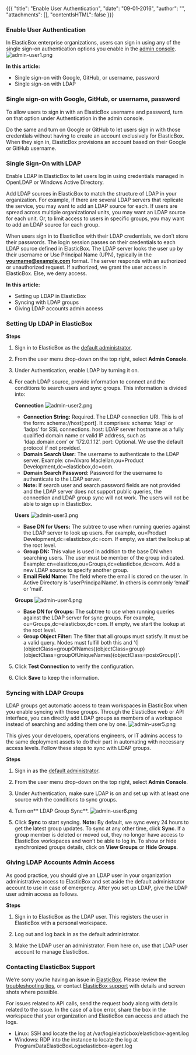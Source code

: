 {{{
"title": "Enable User Authentication",
"date": "09-01-2016",
"author": "",
"attachments": [],
"contentIsHTML": false
}}}

### Enable User Authentication
In ElasticBox enterprise organizations, users can sign in using any of the single sign-on authentication options you enable in the [admin console](./admin-overview.md).
![admin-user1.png](../images/ElasticBox/admin-user1.png)

**In this article:**
* Single sign-on with Google, GitHub, or username, password
* Single sign-on with LDAP

### Single sign-on with Google, GitHub, or username, password
To allow users to sign in with an ElasticBox username and password, turn on that option under Authentication in the admin console.

Do the same and turn on Google or GitHub to let users sign in with those credentials without having to create an account exclusively for ElasticBox. When they sign in, ElasticBox provisions an account based on their Google or GitHub username.

### Single Sign-On with LDAP
Enable LDAP in ElasticBox to let users log in using credentials managed in OpenLDAP or Windows Active Directory.

Add LDAP sources in ElasticBox to match the structure of LDAP in your organization. For example, if there are several LDAP servers that replicate the service, you may want to add an LDAP source for each. If users are spread across multiple organizational units, you may want an LDAP source for each unit. Or, to limit access to users in specific groups, you may want to add an LDAP source for each group.

When users sign in to ElasticBox with their LDAP credentials, we don’t store their passwords. The login session passes on their credentials to each LDAP source defined in ElasticBox. The LDAP server looks the user up by their username or Use Principal Name (UPN), typically in the **yourname@example.com** format. The server responds with an authorized or unauthorized request. If authorized, we grant the user access in ElasticBox. Else, we deny access.

**In this article:**
* Setting up LDAP in ElasticBox
* Syncing with LDAP groups
* Giving LDAP accounts admin access

### Setting Up LDAP in ElasticBox

**Steps**
1. Sign in to ElasticBox as the [default administrator](//www.ctl.io/guides/).

2. From the user menu drop-down on the top right, select **Admin Console**.

3. Under Authentication, enable LDAP by turning it on.

4. For each LDAP source, provide information to connect and the conditions to search users and sync groups. This information is divided into:

   **Connection**
   ![admin-user2.png](../images/ElasticBox/admin-user2.png)

   * **Connection String:** Required. The LDAP connection URI. This is of the form: schema://host[:port]. It comprises:
   schema: ‘ldap’ or ‘ladps’ for SSL connections. host: LDAP server hostname as a fully qualified domain name or valid IP address, such as ‘ldap.domain.com’ or ‘172.0.1.12’. port: Optional. We use the default protocol if not provided.
   * **Domain Search User:** The username to authenticate to the LDAP server. Example: cn=Alvaro Maclellan,ou=Product Development,dc=elasticbox,dc=com.
   * **Domain Search Password:** Password for the username to authenticate to the LDAP server.
   * **Note:** If search user and search password fields are not provided and the LDAP server does not support public queries, the connection and LDAP group sync will not work. The users will not be able to sign up in ElasticBox.

   **Users**
   ![admin-user3.png](../images/ElasticBox/admin-user3.png)

   * **Base DN for Users:** The subtree to use when running queries against the LDAP server to look up users. For example, ou=Product Development,dc=elasticbox,dc=com. If empty, we start the lookup at the root level.
   * **Group DN:** This value is used in addition to the base DN when searching users. The user must be member of the group indicated. Example: cn=elasticos,ou=Groups,dc=elasticbox,dc=com. Add a new LDAP source to specify another group.
   * **Email Field Name:** The field where the email is stored on the user. In Active Directory is ‘userPrincipalName’. In others is commonly ‘email’ or ‘mail’.

   **Groups**
   ![admin-user4.png](../images/ElasticBox/admin-user4.png)

   * **Base DN for Groups:** The subtree to use when running queries against the LDAP server for sync groups. For example, ou=Groups,dc=elasticbox,dc=com. If empty, we start the lookup at the root level.
   * **Group Object Filter:** The filter that all groups must satisfy. It must be a valid query. Nodes must fulfill both this and '(|(objectClass=groupOfNames)(objectClass=group)(objectClass=groupOfUniqueNames)(objectClass=posixGroup))'.

5. Click **Test Connection** to verify the configuration.

6. Click **Save** to keep the information.

### Syncing with LDAP Groups
LDAP groups get automatic access to team workspaces in ElasticBox when you enable syncing with those groups. Through the ElasticBox web or API interface, you can directly add LDAP groups as members of a workspace instead of searching and adding them one by one.
![admin-user5.png](../images/ElasticBox/admin-user5.png)

This gives your developers, operations engineers, or IT admins access to the same deployment assets to do their part in automating with necessary access levels. Follow these steps to sync with LDAP groups.

**Steps**
1. Sign in as the [default administrator](//www.ctl.io/guides/).

2. From the user menu drop-down on the top right, select **Admin Console**.

3. Under Authentication, make sure LDAP is on and set up with at least one source with the conditions to sync groups.

4. Turn on** LDAP Group Sync**.
   ![admin-user6.png](../images/ElasticBox/admin-user6.png)

5. Click **Sync** to start syncing.
   **Note:** By default, we sync every 24 hours to get the latest group updates. To sync at any other time, click **Sync**. If a group member is deleted or moved out, they no longer have access to ElasticBox workspaces and won’t be able to log in. To show or hide synchronized groups details, click on **View Groups** or **Hide Groups**.

### Giving LDAP Accounts Admin Access
As good practice, you should give an LDAP user in your organization administrative access to ElasticBox and set aside the default administrator account to use in case of emergency. After you set up LDAP, give the LDAP user admin access as follows.

**Steps**
1. Sign in to ElasticBox as the LDAP user. This registers the user in ElasticBox with a personal workspace.

2. Log out and log back in as the default administrator.

3. Make the LDAP user an administrator. From here on, use that LDAP user account to manage ElasticBox.

### Contacting ElasticBox Support
We’re sorry you’re having an issue in [ElasticBox](//www.ctl.io/elasticbox/). Please review the [troubleshooting tips](./troubleshooting-tips.md), or contact [ElasticBox support](mailto:support@elasticbox.com) with details and screen shots where possible.

For issues related to API calls, send the request body along with details related to the issue. In the case of a box error, share the box in the workspace that your organization and ElasticBox can access and attach the logs.
* Linux: SSH and locate the log at /var/log/elasticbox/elasticbox-agent.log
* Windows: RDP into the instance to locate the log at ProgramDataElasticBoxLogselasticbox-agent.log
